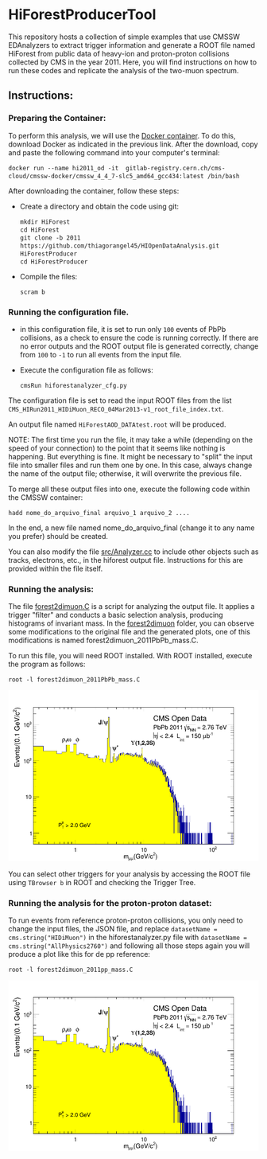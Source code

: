 # HiForestProducerTool

This repository hosts a collection of simple examples that use CMSSW EDAnalyzers to extract trigger information and generate a ROOT file named HiForest from public data of heavy-ion and proton-proton collisions collected by CMS in the year 2011. Here, you will find instructions on how to run these codes and replicate the analysis of the two-muon spectrum.

## Instructions:

### Preparing the Container:

To perform this analysis, we will use the [Docker container](https://docs.docker.com/engine/install/). To do this, download Docker as indicated in the previous link. After the download, copy and paste the following command into your computer's terminal:

  ```
  docker run --name hi2011_od -it  gitlab-registry.cern.ch/cms-cloud/cmssw-docker/cmssw_4_4_7-slc5_amd64_gcc434:latest /bin/bash
  ```

After downloading the container, follow these steps:

- Create a directory and obtain the code using git:
  ```
  mkdir HiForest
  cd HiForest
  git clone -b 2011 https://github.com/thiagorangel45/HIOpenDataAnalysis.git HiForestProducer
  cd HiForestProducer
  ```
  
- Compile the files:

  ```
  scram b
  ```
  
### Running the configuration file.

- in this configuration file, it is set to run only `100` events of PbPb collisions, as a check to ensure the code is running correctly. If there are no error outputs and the ROOT output file is generated correctly, change from `100` to `-1` to run all events from the input file.
  
- Execute the configuration file as follows:

  ```
  cmsRun hiforestanalyzer_cfg.py
  ```

The configuration file is set to read the input ROOT files from the list `CMS_HIRun2011_HIDiMuon_RECO_04Mar2013-v1_root_file_index.txt`.

An output file named `HiForestAOD_DATAtest.root` will be produced.

NOTE: The first time you run the file, it may take a while (depending on the speed of your connection) to the point that it seems like nothing is happening. But everything is fine. It might be necessary to "split" the input file into smaller files and run them one by one. In this case, always change the name of the output file; otherwise, it will overwrite the previous file.

To merge all these output files into one, execute the following code within the CMSSW container:

```
hadd nome_do_arquivo_final arquivo_1 arquivo_2 ....
```
In the end, a new file named nome_do_arquivo_final (change it to any name you prefer) should be created.

You can also modify the file [src/Analyzer.cc](src/Analyzer.cc) to include other objects such as tracks, electrons, etc., in the hiforest output file. Instructions for this are provided within the file itself.


### Running the analysis:

The file [forest2dimuon.C](forest2dimuon/forest2dimuon.C) is a script for analyzing the output file. It applies a trigger "filter" and conducts a basic selection analysis, producing histograms of invariant mass. In the [forest2dimuon](forest2dimuon) folder, you can observe some modifications to the original file and the generated plots, one of this modifications is named forest2dimuon_2011PbPb_mass.C.

To run this file, you will need ROOT installed. With ROOT installed, execute the program as follows:
```
root -l forest2dimuon_2011PbPb_mass.C
```

<p align="center">
  <img src="forest2dimuon/diMuon_mass_2011_PbPb_1.png" alt="Texto Alternativo" width="700">
</p>



You can select other triggers for your analysis by accessing the ROOT file using `TBrowser b` in ROOT and checking the Trigger Tree. 

### Running the analysis for the proton-proton dataset:

To run events from reference proton-proton collisions, you only need to change the input files, the JSON file, and replace `datasetName = cms.string("HIDiMuon")` in the hiforestanalyzer.py file with `datasetName = cms.string("AllPhysics2760")` and following all those steps again you will produce a plot like this for de pp reference: 

```
root -l forest2dimuon_2011pp_mass.C
```

<p align="center">
  <img src="forest2dimuon/diMuon_mass_2011_PbPb_1.png" alt="Texto Alternativo" width="700">
</p>

